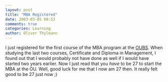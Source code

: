 ```yaml
---
layout: post
title: "MBA Registered"
date: 2003-03-05 08:53
comments: true
categories: Learning
author: Oliver Thylmann
---
```



I just registered for the first course of the MBA program at the [OUBS](http://oubs.open.ac.uk/). When studying the last two courses, Certificate and Diploma in Management, I found out that I would probably not have done as well if I would have started two years earlier. Now I just read that you *have* to be 27 to start the MBA at the OU. Well, good luck for me that I now am 27 then. It really felt good to be 27 just now ;)


